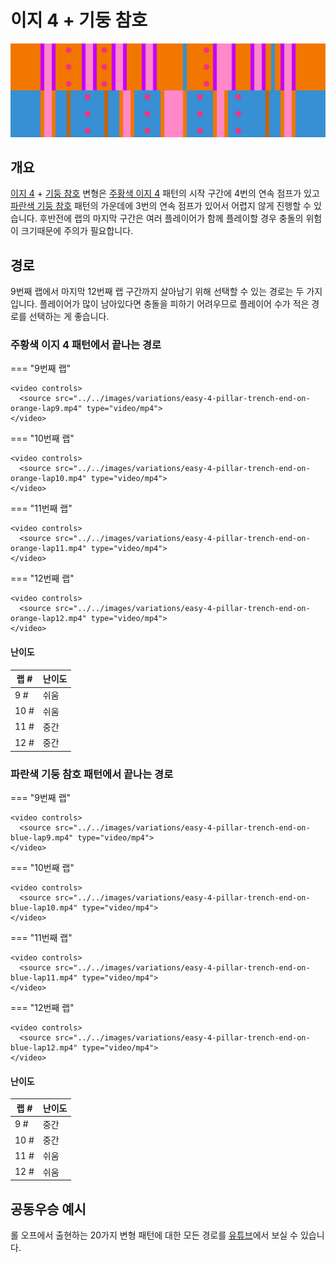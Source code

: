 # 이지 4 + 기둥 참호

![Easy 4 + Pillar Trench](../images/variations/easy-4-pillar-trench.jpg)

## 개요

[이지 4](../rolls/easy-4.md#주황색-패턴) + [기둥 참호](../rolls/pillar-trench.md) 변형은 [주황색 이지 4](../rolls/easy-4.md#주황색-패턴) 패턴의 시작 구간에 4번의 연속 점프가 있고 [파란색 기둥 참호](../rolls/pillar-trench.md) 패턴의 가운데에 3번의 연속 점프가 있어서 어렵지 않게 진행할 수 있습니다. 후반전에 랩의 마지막 구간은 여러 플레이어가 함께 플레이할 경우 충돌의 위험이 크기때문에 주의가 필요합니다.

## 경로

9번째 랩에서 마지막 12번째 랩 구간까지 살아남기 위해 선택할 수 있는 경로는 두 가지입니다. 플레이어가 많이 남아있다면 충돌을 피하기 어려우므로 플레이어 수가 적은 경로를 선택하는 게 좋습니다.

### 주황색 이지 4 패턴에서 끝나는 경로

=== "9번째 랩"

    <video controls>
      <source src="../../images/variations/easy-4-pillar-trench-end-on-orange-lap9.mp4" type="video/mp4">
    </video>

=== "10번째 랩"

    <video controls>
      <source src="../../images/variations/easy-4-pillar-trench-end-on-orange-lap10.mp4" type="video/mp4">
    </video>

=== "11번째 랩"

    <video controls>
      <source src="../../images/variations/easy-4-pillar-trench-end-on-orange-lap11.mp4" type="video/mp4">
    </video>

=== "12번째 랩"

    <video controls>
      <source src="../../images/variations/easy-4-pillar-trench-end-on-orange-lap12.mp4" type="video/mp4">
    </video>

#### 난이도

| 랩 #  | 난이도     |
| ----- | ---------- |
| 9 #   | 쉬움       |
| 10 #  | 쉬움       |
| 11 #  | 중간       |
| 12 #  | 중간       |

### 파란색 기둥 참호 패턴에서 끝나는 경로

=== "9번째 랩"

    <video controls>
      <source src="../../images/variations/easy-4-pillar-trench-end-on-blue-lap9.mp4" type="video/mp4">
    </video>

=== "10번째 랩"

    <video controls>
      <source src="../../images/variations/easy-4-pillar-trench-end-on-blue-lap10.mp4" type="video/mp4">
    </video>

=== "11번째 랩"

    <video controls>
      <source src="../../images/variations/easy-4-pillar-trench-end-on-blue-lap11.mp4" type="video/mp4">
    </video>

=== "12번째 랩"

    <video controls>
      <source src="../../images/variations/easy-4-pillar-trench-end-on-blue-lap12.mp4" type="video/mp4">
    </video>

#### 난이도

| 랩 #  | 난이도     |
| ----- | ---------- |
| 9 #   | 중간       |
| 10 #  | 중간       |
| 11 #  | 쉬움       |
| 12 #  | 쉬움       |

## 공동우승 예시

롤 오프에서 출현하는 20가지 변형 패턴에 대한 모든 경로를 [유튜브](https://www.youtube.com/playlist?list=PLG_QNSp9ZgJLWYSNl4vY26VJCZeOQHO1F)에서 보실 수 있습니다.
